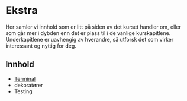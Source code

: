 # Ekstra

Her samler vi innhold som er litt på siden av det kurset handler om, eller som går mer i dybden enn det er plass til i de vanlige kurskapitlene. Underkapitlene er uavhengig av hverandre, så utforsk det som virker interessant og nyttig for deg.

## Innhold

* [Terminal](terminal.md)
* dekoratører
* Testing
